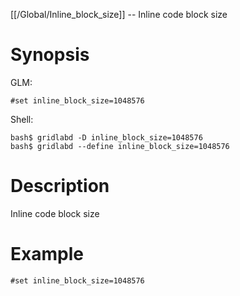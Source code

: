 [[/Global/Inline_block_size]] -- Inline code block size

# Synopsis
GLM:
~~~
#set inline_block_size=1048576
~~~
Shell:
~~~
bash$ gridlabd -D inline_block_size=1048576
bash$ gridlabd --define inline_block_size=1048576
~~~

# Description

Inline code block size

# Example

~~~
#set inline_block_size=1048576
~~~

